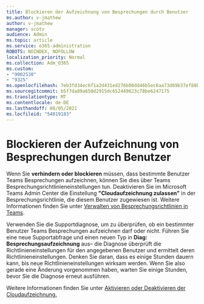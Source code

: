 ```yaml
---
title: Blockieren der Aufzeichnung von Besprechungen durch Benutzer
ms.author: v-jmathew
author: v-jmathew
manager: scotv
audience: Admin
ms.topic: article
ms.service: o365-administration
ROBOTS: NOINDEX, NOFOLLOW
localization_priority: Normal
ms.collection: Adm_O365
ms.custom:
- "9002530"
- "9325"
ms.openlocfilehash: 7eb3fd34ec6f1a2d431ed276b00dd46b5ec6aa73d69b37ef88b1ba0ca6f5d077
ms.sourcegitcommit: b5f7da89a650d2915dc652449623c78be6247175
ms.translationtype: MT
ms.contentlocale: de-DE
ms.lasthandoff: 08/05/2021
ms.locfileid: "54019183"
---
```

# <a name="block-user-from-recording-meetings"></a>Blockieren der Aufzeichnung von Besprechungen durch Benutzer

Wenn Sie **verhindern oder blockieren** müssen, dass bestimmte Benutzer Teams Besprechungen aufzeichnen, können Sie dies über Teams Besprechungsrichtlinieneinstellungen tun. Deaktivieren Sie im Microsoft Teams Admin Center die Einstellung **"Cloudaufzeichnung zulassen"** in der Besprechungsrichtlinie, die diesem Benutzer zugewiesen ist. Weitere Informationen finden Sie unter [Verwalten von Besprechungsrichtlinien in Teams](https://docs.microsoft.com/microsoftteams/meeting-policies-in-teams#allow-cloud-recording).

Verwenden Sie die Supportdiagnose, um zu überprüfen, ob ein bestimmter Benutzer Teams Besprechungen aufzeichnen darf oder nicht. Führen Sie eine neue Supportabfrage und einen neuen Typ in **Diag: Besprechungsaufzeichnung** aus– die Diagnose überprüft die Richtlinieneinstellungen für den angegebenen Benutzer und ermittelt deren Richtlinieneinstellungen. Denken Sie daran, dass es einige Stunden dauern kann, bis neue Richtlinieneinstellungen wirksam werden. Wenn Sie also gerade eine Änderung vorgenommen haben, warten Sie einige Stunden, bevor Sie die Diagnose erneut ausführen.

Weitere Informationen finden Sie unter [Aktivieren oder Deaktivieren der Cloudaufzeichnung.](https://docs.microsoft.com/microsoftteams/cloud-recording#turn-on-or-turn-off-cloud-recording)
